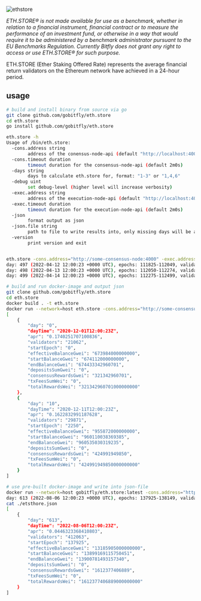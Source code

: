 ![ethstore](https://user-images.githubusercontent.com/26490734/235898840-ffba747a-69ac-4750-8517-c0b3ffcb8459.png)

*ETH.STORE® is not made available for use as a benchmark, whether in relation to a financial instrument, financial contract or to measure the performance of an investment fund, or otherwise in a way that would require it to be administered by a benchmark administrator pursuant to the EU Benchmarks Regulation. Currently Bitfly does not grant any right to access or use ETH.STORE® for such purpose.*


ETH.STORE (Ether Staking Offered Rate) represents the average financial return validators on the Ethereum network have achieved in a 24-hour period.

## usage

```bash
# build and install binary from source via go
git clone github.com/gobitfly/eth.store
cd eth.store
go install github.com/gobitfly/eth.store

eth.store -h
Usage of /bin/eth.store:
  -cons.address string
    	address of the conensus-node-api (default "http://localhost:4000")
  -cons.timeout duration
    	timeout duration for the consensus-node-api (default 2m0s)
  -days string
    	days to calculate eth.store for, format: "1-3" or "1,4,6"
  -debug uint
    	set debug-level (higher level will increase verbosity)
  -exec.address string
    	address of the execution-node-api (default "http://localhost:4000")
  -exec.timeout duration
    	timeout duration for the execution-node-api (default 2m0s)
  -json
    	format output as json
  -json.file string
    	path to file to write results into, only missing days will be added
  -version
    	print version and exit


eth.store -cons.address="http://some-consensus-node:4000" -exec.address="http://some-execution-node:8545" -days="497-499"
day: 497 (2022-04-12 12:00:23 +0000 UTC), epochs: 111825-112049, validators: 341373, apr: 0.049083890, effectiveBalanceSumGwei: 10923834000000000, totalRewardsSumWei: 1468997980817000000000, consensusRewardsGwei: 1468997980817 (100%), txFeesSumWei: 0
day: 498 (2022-04-13 12:00:23 +0000 UTC), epochs: 112050-112274, validators: 342498, apr: 0.049011013, effectiveBalanceSumGwei: 10959834000000000, totalRewardsSumWei: 1471650879693000000000, consensusRewardsGwei: 1471650879693 (100%), txFeesSumWei: 0
day: 499 (2022-04-14 12:00:23 +0000 UTC), epochs: 112275-112499, validators: 343623, apr: 0.048898885, effectiveBalanceSumGwei: 10995834000000000, totalRewardsSumWei: 1473106903824000000000, consensusRewardsGwei: 1473106903824 (100%), txFeesSumWei: 0

# build and run docker-image and output json
git clone github.com/gobitfly/eth.store
cd eth.store
docker build . -t eth.store
docker run --network=host eth.store -cons.address="http://some-consensus-node:4000" -exec.address="http://some-execution-node:8545" -days="0,10" -json
[
	{
		"day": "0",
		"dayTime": "2020-12-01T12:00:23Z",
		"apr": "0.1740251707100836",
		"validators": "21062",
		"startEpoch": "0",
		"effectiveBalanceGwei": "673984000000000",
		"startBalanceGwei": "674112000000000",
		"endBalanceGwei": "674433342960701",
		"depositsSumGwei": "0",
		"consensusRewardsGwei": "321342960701",
		"txFeesSumWei": "0",
		"totalRewardsWei": "321342960701000000000"
	},
	{
		"day": "10",
		"dayTime": "2020-12-11T12:00:23Z",
		"apr": "0.1622832991187628",
		"validators": "29871",
		"startEpoch": "2250",
		"effectiveBalanceGwei": "955872000000000",
		"startBalanceGwei": "960110038369385",
		"endBalanceGwei": "960535030319235",
		"depositsSumGwei": "0",
		"consensusRewardsGwei": "424991949850",
		"txFeesSumWei": "0",
		"totalRewardsWei": "424991949850000000000"
	}
]

# use pre-built docker-image and write into json-file
docker run --network=host gobitfly/eth.store:latest -cons.address="http://some-consensus-node:4000" -exec.address="http://some-execution-node:8545" -days="613" -json.file="./ethstore.json"
day: 613 (2022-08-06 12:00:23 +0000 UTC), epochs: 137925-138149, validators: 412063, apr: 0.044632337, effectiveBalanceSumGwei: 13185905000000000, totalRewardsSumWei: 1612377406889000000000, consensusRewardsGwei: 1612377406889 (100%), txFeesSumWei: 0
cat ./etsthore.json
[
	{
		"day": "613",
		"dayTime": "2022-08-06T12:00:23Z",
		"apr": "0.0446323368410803",
		"validators": "412063",
		"startEpoch": "137925",
		"effectiveBalanceGwei": "13185905000000000",
		"startBalanceGwei": "13899169115750451",
		"endBalanceGwei": "13900781493157340",
		"depositsSumGwei": "0",
		"consensusRewardsGwei": "1612377406889",
		"txFeesSumWei": "0",
		"totalRewardsWei": "1612377406889000000000"
	}
]
```
